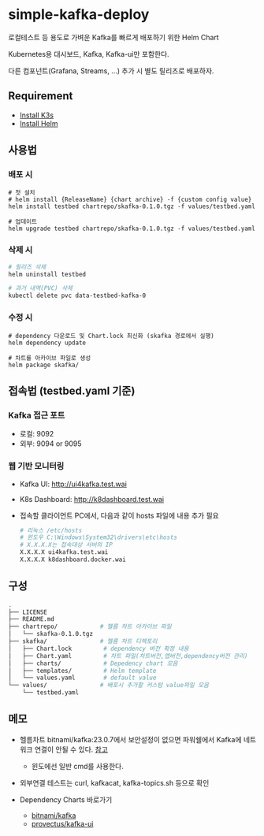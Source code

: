 # simple-kafka-deploy

로컬테스트 등 용도로 가벼운 Kafka를 빠르게 배포하기 위한 Helm Chart

Kubernetes용 대시보드, Kafka, Kafka-ui만 포함한다.

다른 컴포넌트(Grafana, Streams, ...) 추가 시 별도 릴리즈로 배포하자.

## Requirement

- [Install K3s](https://docs.k3s.io/quick-start)
- [Install Helm](https://helm.sh/docs/intro/install/)

## 사용법

### 배포 시

```shell
# 첫 설치
# helm install {ReleaseName} {chart archive} -f {custom config value}
helm install testbed chartrepo/skafka-0.1.0.tgz -f values/testbed.yaml

# 업데이트
helm upgrade testbed chartrepo/skafka-0.1.0.tgz -f values/testbed.yaml
```

### 삭제 시

```sh
# 릴리즈 삭제
helm uninstall testbed

# 과거 내역(PVC) 삭제
kubectl delete pvc data-testbed-kafka-0
```

### 수정 시

```shell
# dependency 다운로드 및 Chart.lock 최신화 (skafka 경로에서 실행)
helm dependency update

# 차트를 아카이브 파일로 생성
helm package skafka/
```

## 접속법 (testbed.yaml 기준)

### Kafka 접근 포트

- 로컬: 9092
- 외부: 9094 or 9095

### 웹 기반 모니터링

- Kafka UI: http://ui4kafka.test.wai
- K8s Dashboard: http://k8dashboard.test.wai
- 접속할 클라이언트 PC에서, 다음과 같이 hosts 파일에
내용 추가 필요

  ```sh
  # 리눅스 /etc/hosts
  # 윈도우 C:\Windows\System32\drivers\etc\hosts
  # X.X.X.X는 접속대상 서버의 IP
  X.X.X.X ui4kafka.test.wai
  X.X.X.X k8dashboard.docker.wai
  ```

## 구성

```sh
.
├── LICENSE
├── README.md
├── chartrepo/            # 헬름 차트 아카이브 파일
│   └── skafka-0.1.0.tgz
├── skafka/               # 헬름 차트 디렉토리
│   ├── Chart.lock         # dependency 버전 확정 내용    
│   ├── Chart.yaml         # 차트 파일(차트버전,앱버전,dependency버전 관리)
│   ├── charts/            # Depedency chart 모음
│   ├── templates/         # Helm template
│   └── values.yaml        # default value
└── values/               # 배포시 추가할 커스텀 value파일 모음
    └── testbed.yaml
```

## 메모

- 헬름차트 bitnami/kafka:23.0.7에서 보안설정이 없으면 파워쉘에서 Kafka에 네트워크 연결이 안될 수 있다. [참고](https://stackoverflow.com/questions/48603203/powershell-invoke-webrequest-throws-webcmdletresponseexception)
  - 윈도에선 일반 cmd를 사용한다.
- 외부연결 테스트는 curl, kafkacat, kafka-topics.sh 등으로 확인

- Dependency Charts 바로가기
  - [bitnami/kafka](https://artifacthub.io/packages/helm/bitnami/kafka)
  - [provectus/kafka-ui](https://artifacthub.io/packages/helm/kafka-ui/kafka-ui)
